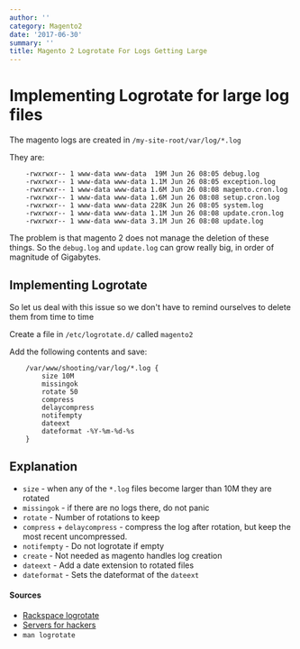 ```yaml
---
author: ''
category: Magento2
date: '2017-06-30'
summary: ''
title: Magento 2 Logrotate For Logs Getting Large
---
```

# Implementing Logrotate for large log files

The magento logs are created in `/my-site-root/var/log/*.log`

They are:

        -rwxrwxr-- 1 www-data www-data  19M Jun 26 08:05 debug.log
        -rwxrwxr-- 1 www-data www-data 1.1M Jun 26 08:05 exception.log
        -rwxrwxr-- 1 www-data www-data 1.6M Jun 26 08:08 magento.cron.log
        -rwxrwxr-- 1 www-data www-data 1.6M Jun 26 08:08 setup.cron.log
        -rwxrwxr-- 1 www-data www-data 228K Jun 26 08:05 system.log
        -rwxrwxr-- 1 www-data www-data 1.1M Jun 26 08:08 update.cron.log
        -rwxrwxr-- 1 www-data www-data 3.1M Jun 26 08:08 update.log

The problem is that magento 2 does not manage the deletion of these things.
So the `debug.log` and `update.log` can grow really big, in order of magnitude of Gigabytes.

## Implementing Logrotate

So let us deal with this issue so we don't have to remind ourselves to delete them from time to time

Create a file in `/etc/logrotate.d/` called `magento2`

Add the following contents and save:

        /var/www/shooting/var/log/*.log {
            size 10M
            missingok
            rotate 50
            compress
            delaycompress
            notifempty
            dateext
            dateformat -%Y-%m-%d-%s
        }

## Explanation

* `size` - when any of the `*.log` files become larger than 10M they are rotated
* `missingok` - if there are no logs there, do not panic
* `rotate` - Number of rotations to keep
* `compress` + `delaycompress` - compress the log after rotation, but keep the most recent uncompressed.
* `notifempty` - Do not logrotate if empty
* `create` - Not needed as magento handles log creation
* `dateext` - Add a date extension to rotated files
* `dateformat` - Sets the dateformat of the `dateext`

#### Sources

* [Rackspace logrotate](https://support.rackspace.com/how-to/understanding-logrotate-utility/)
* [Servers for hackers](https://serversforhackers.com/managing-logs-with-logrotate)
* `man logrotate`
